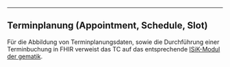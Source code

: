 ----
## Terminplanung (Appointment, Schedule, Slot)

Für die Abbildung von Terminplanungsdaten, sowie die Durchführung einer Terminbuchung in FHIR verweist das TC auf das entsprechende [ISiK-Modul der gematik](https://simplifier.net/spec-isik-terminplanung).
